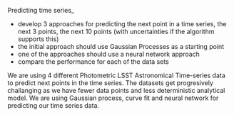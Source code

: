 Predicting time series_
- develop 3 approaches for predicting the next point in a time series, the next 3 points, the next 10 points (with uncertainties if the algorithm supports this)
- the initial approach should use Gaussian Processes as a starting point
- one of the approaches should use a neural network approach
- compare the performance for each of the data sets

We are using 4 different Photometric LSST Astronomical Time-series data to predict next points in the time series. The datasets get progresively challanging as we have fewer data points and less deterministic analytical model. We are using Gaussian process, curve fit and neural network for predicting our time series data.
